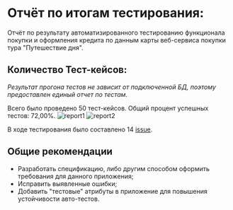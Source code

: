 # Отчёт по итогам тестирования:

Отчёт по результату автоматизированного тестированию функционала покупки и оформления кредита по данным карты веб-сервиса покупки тура
"Путешествие дня".

## Количество Тест-кейсов:

*Результат прогона тестов не зависит от подключенной БД, поэтому предоставлен единый отчет по тестам.*

Всего было проведено 50 тест-кейсов. Общий процент успешных тестов: 72,00%.
![report1](https://github.com/SashaGracheva/QADiploma/assets/121334860/3a739a74-0b61-48b9-9c58-74b376018b5f)
![report2](https://github.com/SashaGracheva/QADiploma/assets/121334860/adc01d8e-a4c8-4af6-8a8e-c6c351e077bd)





В ходе тестирования было составлено 14 [issue](https://github.com/SashaGracheva/QADiploma/issues). 
## Общие рекомендации
- Разработать спецификацию, либо другим способом оформить требования для данного приложения;
- Исправить выявленные ошибки;
- Добавить "тестовые" атрибуты в приложение для повышения устойчивости авто-тестов.
